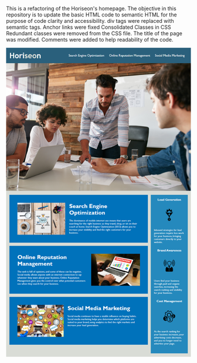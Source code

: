 This is a refactoring of the Horiseon's homepage. 
The objective in this repository is to update the basic HTML code to semantic HTML for the purpose of code clarity and accessibility.
div tags were replaced with semantic tags.
Anchor links were fixed
Consolidated Classes in CSS
Redundant classes were removed from the CSS file.
The title of the page was modified.
Comments were added to help readability of the code.


![Screenshot of website](https://github.com/errotleugim/Code-Refactoring/blob/main/assets/Screenshot.png?raw=true)
